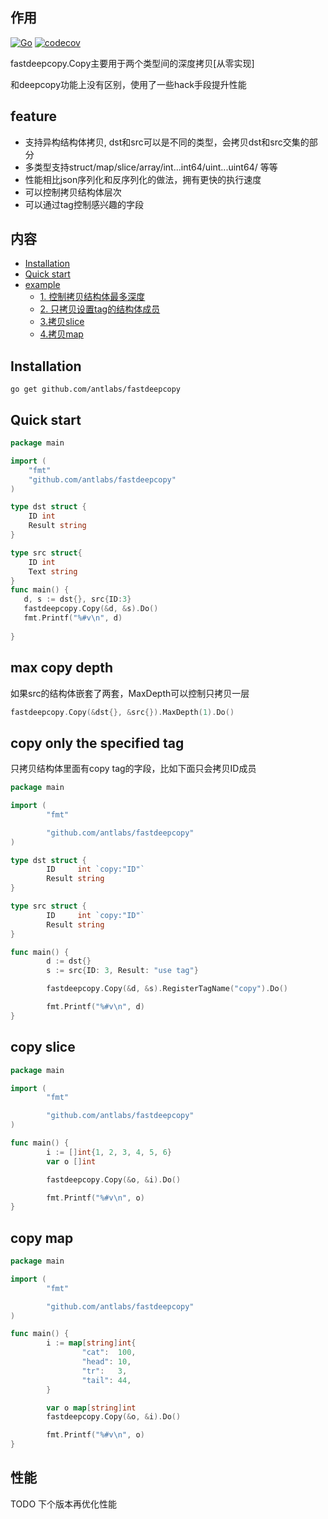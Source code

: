 ## 作用
[![Go](https://github.com/antlabs/fastdeepcopy/workflows/Go/badge.svg)](https://github.com/antlabs/fastdeepcopy/actions)
[![codecov](https://codecov.io/gh/antlabs/fastdeepcopy/branch/master/graph/badge.svg)](https://codecov.io/gh/antlabs/fastdeepcopy)

fastdeepcopy.Copy主要用于两个类型间的深度拷贝[从零实现]

和deepcopy功能上没有区别，使用了一些hack手段提升性能


## feature
* 支持异构结构体拷贝, dst和src可以是不同的类型，会拷贝dst和src交集的部分
* 多类型支持struct/map/slice/array/int...int64/uint...uint64/ 等等
* 性能相比json序列化和反序列化的做法，拥有更快的执行速度
* 可以控制拷贝结构体层次
* 可以通过tag控制感兴趣的字段

## 内容
- [Installation](#Installation)
- [Quick start](#quick-start)
- [example](#example)
    - [1. 控制拷贝结构体最多深度](#max-copy-depth)
    - [2. 只拷贝设置tag的结构体成员](#copy-only-the-specified-tag)
    - [3.拷贝slice](#copy-slice)
    - [4.拷贝map](#copy-map)

## Installation
```
go get github.com/antlabs/fastdeepcopy
```

## Quick start
```go
package main

import (
    "fmt"
    "github.com/antlabs/fastdeepcopy"
)

type dst struct {
    ID int
    Result string
}

type src struct{
    ID int
    Text string
}
func main() {
   d, s := dst{}, src{ID:3}
   fastdeepcopy.Copy(&d, &s).Do()
   fmt.Printf("%#v\n", d)
   
}

```

## max copy depth
如果src的结构体嵌套了两套，MaxDepth可以控制只拷贝一层
```go
fastdeepcopy.Copy(&dst{}, &src{}).MaxDepth(1).Do()
```

## copy only the specified   tag
只拷贝结构体里面有copy tag的字段，比如下面只会拷贝ID成员
```go
package main

import (
        "fmt"

        "github.com/antlabs/fastdeepcopy"
)

type dst struct {
        ID     int `copy:"ID"`
        Result string
}

type src struct {
        ID     int `copy:"ID"`
        Result string
}

func main() {
        d := dst{}
        s := src{ID: 3, Result: "use tag"}

        fastdeepcopy.Copy(&d, &s).RegisterTagName("copy").Do()

        fmt.Printf("%#v\n", d)
}

```
## copy slice
```go
package main

import (
        "fmt"

        "github.com/antlabs/fastdeepcopy"
)

func main() {
        i := []int{1, 2, 3, 4, 5, 6}
        var o []int

        fastdeepcopy.Copy(&o, &i).Do()

        fmt.Printf("%#v\n", o)
}

```

## copy map
```go
package main

import (
        "fmt"

        "github.com/antlabs/fastdeepcopy"
)

func main() {
        i := map[string]int{
                "cat":  100,
                "head": 10,
                "tr":   3,
                "tail": 44,
        }

        var o map[string]int
        fastdeepcopy.Copy(&o, &i).Do()

        fmt.Printf("%#v\n", o)
}

```
## 性能
TODO 下个版本再优化性能
